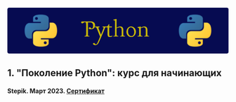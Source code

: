 ![image](https://github.com/NatashaSmolyak/Python/blob/main/assets/Python-header-image.png)
## 1. "Поколение Python": курс для начинающих  
#### Stepik. Март 2023. [Сертификат](https://stepik.org/cert/1983674)